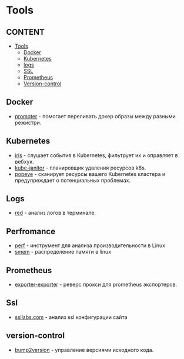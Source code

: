 # Tools


## CONTENT

* [Tools](#tools")
  * [Docker](#docker) 
  * [Kubernetes](#kubernetes) 
  * [logs](#logs) 
  * [SSL](#ssl)
  * [Prometheus](#prometheus) 
  * [Version-control](#version-control) 
 
 
 ## Docker
 * [promoter](https://github.com/vbaksa/promoter) - помогает переливать докер образы между разными режистри.
 
 ## Kubernetes
 * [iris](https://github.com/olegsu/iris) - слушает события в Kubernetes, фильтрует их и оправляет в вебхук.
 * [kube-janitor](https://github.com/hjacobs/kube-janitor) - планировщик удаления ресурсов k8s.
 * [popeye](https://github.com/derailed/popeye) - сканирует ресурсы вашего Kubernetes кластера и предупреждает о потенциальных проблемах.
 
 ## Logs
 * [red](https://github.com/antonmedv/red) - анализ логов в терминале.
 
 ## Perfromance
 * [perf](https://perf.wiki.kernel.org/index.php/) - инструмент для анализа производительности в Linux
 * [smem](https://habr.com/ru/company/otus/blog/459234/) - распределение памяти в linux
 
 ## Prometheus
 * [exporter-exporter](https://github.com/QubitProducts/exporter_exporter) - реверс прокси для prometheus экспортеров.
 
 ## Ssl
  * [ssllabs.com](https://www.ssllabs.com/ssltest/) - анализ ssl конфигурации сайта

  
 ## version-control
 * [bump2version](https://github.com/c4urself/bump2version) - управление версиями исходного кода.
 
 
